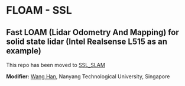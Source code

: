 # FLOAM - SSL
## Fast LOAM (Lidar Odometry And Mapping) for solid state lidar (Intel Realsense L515 as an example)

This repo has been moved to [SSL_SLAM](https://github.com/wh200720041/SSL_SLAM)

**Modifier:** [Wang Han](http://wanghan.pro), Nanyang Technological University, Singapore


